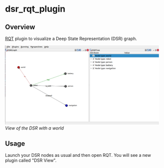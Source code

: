 # dsr_rqt_plugin

## Overview

[RQT] plugin to visualize a Deep State Representation (DSR) graph. 

![DSR View](doc/dsr_rqt.png)
*View of the DSR with a world*

## Usage

Launch your DSR nodes as usual and then open RQT. You will see a new plugin called "DSR View".

[RQT]: https://github.com/ros-visualization/rqt
